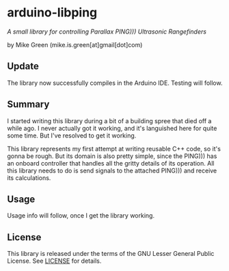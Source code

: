 # arduino-libping

_A small library for controlling Parallax PING))) Ultrasonic Rangefinders_

by Mike Green (mike.is.green[at]gmail[dot]com)

## Update

The library now successfully compiles in the Arduino IDE. Testing will follow.

## Summary

I started writing this library during a bit of a building spree that died off a while ago. I never actually got it working, and it's languished here for quite some time. But I've resolved to get it working.

This library represents my first attempt at writing reusable C++ code, so it's gonna be rough. But its domain is also pretty simple, since the PING))) has an onboard controller that handles all the gritty details of its operation. All this library needs to do is send signals to the attached PING))) and receive its calculations.

## Usage

Usage info will follow, once I get the library working.

## License

This library is released under the terms of the GNU Lesser General Public License. See [LICENSE](http://github.com/mikedamage/arduino-libping/blob/master/LICENSE) for details.